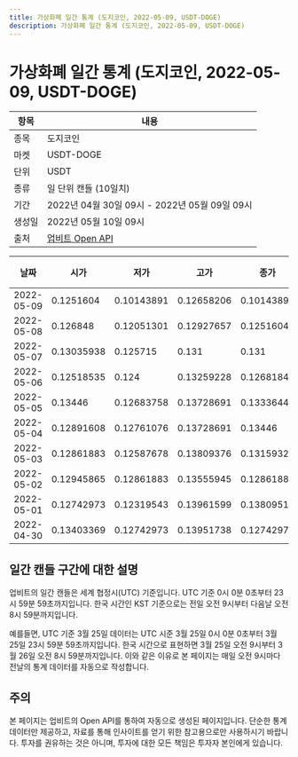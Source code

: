 ```yaml
---
title: 가상화폐 일간 통계 (도지코인, 2022-05-09, USDT-DOGE)
description: 가상화폐 일간 통계 (도지코인, 2022-05-09, USDT-DOGE)
---
```



가상화폐 일간 통계 (도지코인, 2022-05-09, USDT-DOGE)
===

|항목|내용|
|--|--|
|종목|도지코인|
|마켓|USDT-DOGE|
|단위|USDT|
|종류|일 단위 캔들 (10일치)|
|기간|2022년 04월 30일 09시 - 2022년 05월 09일 09시|
|생성일|2022년 05월 10일 09시|
|출처|[업비트 Open API](https://docs.upbit.com)|


|날짜|시가|저가|고가|종가|비고|
|--|--|--|--|--|--|
|2022-05-09|0.1251604|0.10143891|0.12658206|0.10143891|    |
|2022-05-08|0.126848|0.12051301|0.12927657|0.1251604|    |
|2022-05-07|0.13035938|0.125715|0.131|0.131|    |
|2022-05-06|0.12518535|0.124|0.13259228|0.1268184|    |
|2022-05-05|0.13446|0.12683758|0.13728691|0.1333644|    |
|2022-05-04|0.12891608|0.12761076|0.13728691|0.13446|    |
|2022-05-03|0.12861883|0.12587678|0.13809376|0.1315932|    |
|2022-05-02|0.12945865|0.12861883|0.13555945|0.12861883|    |
|2022-05-01|0.12742973|0.12319543|0.13961599|0.13809514|    |
|2022-04-30|0.13403369|0.12742973|0.13951738|0.12742973|    |


일간 캔들 구간에 대한 설명
---


업비트의 일간 캔들은 세계 협정시(UTC) 기준입니다. 
UTC 기준 0시 0분 0초부터 23시 59분 59초까지입니다. 
한국 시간인 KST 기준으로는 전일 오전 9시부터 다음날 오전 8시 59분까지입니다. 


예를들면, UTC 기준 3월 25일 데이터는 UTC 시준 3월 25일 0시 0분 0초부터 3월 25일 23시 59분 59초까지입니다. 
한국 시간으로 표현하면 3월 25일 오전 9시부터 3월 26일 오전 8시 59분까지입니다. 
이와 같은 이유로 본 페이지는 매일 오전 9시마다 전날의 통계 데이터를 자동으로 작성합니다. 


주의
---


본 페이지는 업비트의 Open API를 통하여 자동으로 생성된 페이지입니다. 
단순한 통계 데이터만 제공하고, 자료를 통해 인사이트를 얻기 위한 참고용으로만 사용하시기 바랍니다. 
투자를 권유하는 것은 아니며, 투자에 대한 모든 책임은 투자자 본인에게 있습니다. 
